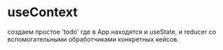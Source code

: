 # useContext
создаем простое 'todo' где в App находятся и useState, и reducer со вспомогательными обработчиками конкретных кейсов.
